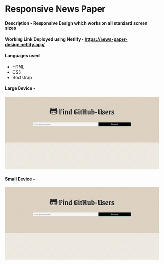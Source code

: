 # Responsive News Paper

#### Description - Responsive Design which works on all standard screen sizes

#### Working Link Deployed using Netlify - https://news-paper-design.netlify.app/

#### Languages used
- HTML
- CSS
- Bootstrap


 #### Large Device - 

![Screenshot](https://github.com/chetas11/FetchGitHubUsers/blob/master/Screenshot_2020-12-21%20Document.png)

 #### Small Device - 

![Screenshot](https://github.com/chetas11/FetchGitHubUsers/blob/master/Screenshot_2020-12-21%20Document.png)


